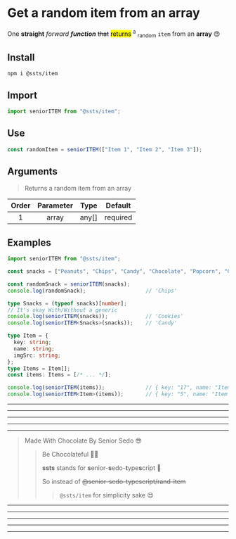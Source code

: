# Get a random item from an array

One **straight** *forward* ***function*** ~~that~~ <mark>returns</mark> <sup>a</sup> <sub>random</sub> `item` from an **array** 😍

## Install
```shell
npm i @ssts/item
```
## Import
```js
import seniorITEM from "@ssts/item";
```
## Use
```ts
const randomItem = seniorITEM(["Item 1", "Item 2", "Item 3"]);
```

## Arguments
> Returns a random item from an array

| Order |  Parameter  |   Type   | Default  |
| :---: | :---------: | :------: | :-------: |
|   1   |    array    |  any[]   | required |

## Examples

```ts
import seniorITEM from "@ssts/item";

const snacks = ["Peanuts", "Chips", "Candy", "Chocolate", "Popcorn", "Cookies", "Donuts", "Ice cream", "Yogurt", "Brownies", "Cupcakes", "Gummies", "Muffins", "Your favorite drink lol"] as const;

const randomSnack = seniorITEM(snacks);
console.log(randomSnack);                   // 'Chips'

type Snacks = (typeof snacks)[number];
// It's okay With/Without a generic
console.log(seniorITEM(snacks));            // 'Cookies'
console.log(seniorITEM<Snacks>(snacks));    // 'Candy'

type Item = {
  key: string;
  name: string;
  imgSrc: string;
};
type Items = Item[];
const items: Items = [/* ... */];

console.log(seniorITEM(items));             // { key: "17", name: "Item 17", imgSrc: "https://picsum.photos/200" }
console.log(seniorITEM<Item>(items));       // { key: "5", name: "Item 5", imgSrc: "https://picsum.photos/200" }
```

___
---
---
---
***
>   Made With Chocolate By Senior Sedo 😎
>>  Be Chocolateful 💙😍
>>
>>  **ssts** stands for **s**enior-**s**edo-**t**ype**s**cript 💙
>>
>>  So instead of ~~@senior-sedo-typescript/rand-item~~
>>> `@ssts/item` for simplicity sake 😍
***
---
---
---
___